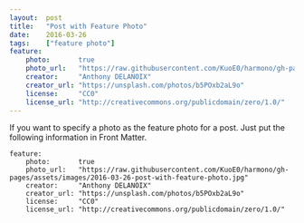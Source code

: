 ```yaml
---
layout:  post
title:   "Post with Feature Photo"
date:    2016-03-26
tags:    ["feature photo"]
feature:
    photo:       true
    photo_url:   "https://raw.githubusercontent.com/KuoE0/harmono/gh-pages/assets/images/2016-03-26-post-with-feature-photo.jpg"
    creator:     "Anthony DELANOIX"
    creator_url: "https://unsplash.com/photos/b5POxb2aL9o"
    license:     "CC0"
    license_url: "http://creativecommons.org/publicdomain/zero/1.0/"
---
```


If you want to specify a photo as the feature photo for a post. Just put the following information in Front Matter.

```
feature:
    photo:       true
    photo_url:   "https://raw.githubusercontent.com/KuoE0/harmono/gh-pages/assets/images/2016-03-26-post-with-feature-photo.jpg"
    creator:     "Anthony DELANOIX"
    creator_url: "https://unsplash.com/photos/b5POxb2aL9o"
    license:     "CC0"
    license_url: "http://creativecommons.org/publicdomain/zero/1.0/"
```
